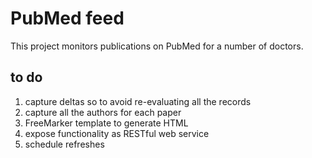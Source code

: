 # PubMed feed

This project monitors publications on PubMed for a number of doctors. 

## to do

1. capture deltas so to avoid re-evaluating all the records
2. capture all the authors for each paper
3. FreeMarker template to generate HTML
4. expose functionality as RESTful web service
5. schedule refreshes

